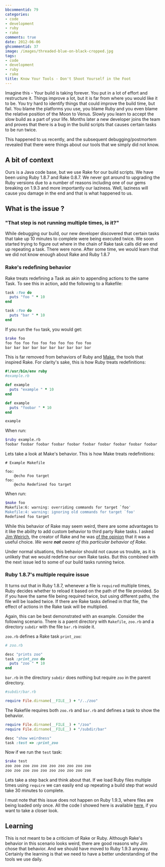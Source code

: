 ```yaml
---
bbcommentid: 79
categories:
- code
- development
- ruby
- rake
comments: true
date: 2012-06-06
ghcommentid: 37
image: /images/threaded-blue-on-black-cropped.jpg
tags:
- code
- development
- ruby
- rake
title: Know Your Tools - Don't Shoot Yourself in the Foot
---
```


Imagine this - Your build is taking forever. You put in a lot of effort and restructure it. Things improve a lot, but it is far from where you would like it to be. You try hard to identify things that could improve the build time, but fail. You blame the platforms you use, you blame Ruby and you even blame the relative position of the Moon to Venus. Slowly you learn to accept the slow build as a part of your life. Months later a new developer joins the team and proves that there is a bug in the build scripts that causes certain tasks to be run twice.

This happened to us recently, and the subsequent debugging/postmortem revealed that there were things about our tools that we simply did not know.

<!--more-->

## A bit of context

Ours is a Java code base, but we use Rake for our build scripts. We have been using Ruby 1.8.7 and Rake 0.8.7. We never got around to upgrading the Ruby versions due to a number of reasons including one of our gems breaking on 1.9.3 and more importantly our laziness. Well, laziness will cause you damage in the end and that is what happened to us.

## What is the issue ?
### "That step is not running multiple times, is it?"
While debugging our build, our new developer discovered that certain tasks that take up 10 minutes to complete were being executed twice. We soon started trying to figure out where in the chain of Rake task calls did we end up repeating a task. There were none. After some time, we would learn that we did not know enough about Rake and Ruby 1.8.7

### Rake's redefining behavior
Rake treats redefining a Task as akin to appending actions to the same Task. To see this in action, add the following to a Rakefile:
```ruby
task :foo do
  puts "foo " * 10
end

task :foo do
  puts "bar " * 10
end
```

If you run the `foo` task, you would get:
```bash
$rake foo
foo foo foo foo foo foo foo foo foo foo
bar bar bar bar bar bar bar bar bar bar
```

This is far removed from behaviors of Ruby and [Make](http://www.gnu.org/software/make/ "Make"), the tools that inspired Rake. For clarity's sake, this is how Ruby treats redefinitions:
```ruby
#!/usr/bin/env ruby
#example.rb

def example
  puts "example " * 10
end

def example
  puts "foobar " * 10
end

example
```

When run:
```bash
$ruby example.rb
foobar foobar foobar foobar foobar foobar foobar foobar foobar foobar
```

Lets take a look at Make's behavior. This is how Make treats redefinitions:
```make
# Example Makefile

foo:
    @echo Foo target
foo:
    @echo Redefined foo target
```

When run:
```bash
$make foo
Makefile:6: warning: overriding commands for target `foo'
Makefile:4: warning: ignoring old commands for target `foo'
Redefined foo target
```


While this behavior of Rake may seem weird, there are some advantages to it like the ability to add custom behavior to third party Rake tasks. I asked [Jim Weirich](https://twitter.com/#!/jimweirich), the creator of Rake and he was [of the opinion](http://www.quora.com/Ruby-programming-language/Why-did-Rake-choose-to-treat-a-re-definition-as-a-multiple-definition-instead-of-an-overwrite) that it was a useful choice. *We were <strong>not</strong> aware of this particular behavior of Rake.*

Under normal situations, this behavior should not cause us trouble, as it is unlikely that we would redefine our own Rake tasks. But this combined with the next issue led to some of our build tasks running twice.

### Ruby 1.8.7's multiple require issue
It turns out that in Ruby 1.8.7, whenever a file is `require`d multiple times, Ruby decides whether to reload it based on the path of the file provided. So if you have the same file being required twice, but using different paths, the file will be loaded twice. If there are Rake tasks defined in that file, the effect of actions in the Rake task will be multiplied.

Again, this can be best demonstrated with an example. Consider the following scenario. There is a paent directory with `Rakefile`, `zoo.rb` and a directory `subdir` with the file `bar.rb` inside it.

`zoo.rb` defines a Rake task `print_zoo`:

```ruby
# zoo.rb

desc "prints zoo"
task :print_zoo do
  puts "zoo " * 10
end
```

`bar.rb` in the directory `subdir` does nothing but require `zoo` in the parent directory.
```ruby
#subdir/bar.rb

require File.dirname(__FILE__) + "/../zoo"
```

The Rakefile requires both `zoo.rb` and `bar.rb` and defines a task to show the behavior.
```ruby
require File.dirname(__FILE__) + "/zoo"
require File.dirname(__FILE__) + "/subdir/bar"

desc "show weirdness"
task :test => :print_zoo
```

Now if we run the `test` task:
```bash
$rake test
zoo zoo zoo zoo zoo zoo zoo zoo zoo zoo
zoo zoo zoo zoo zoo zoo zoo zoo zoo zoo
```

Lets take a step back and think about that. If we load Ruby files multiple times using `require` we can easily end up repeating a build step that would take 30 minutes to complete.

I must note that this issue does not happen on Ruby 1.9.3, where files are being loaded only once. All the code I showed here is available [here](https://github.com/sdqali/rake_sandbox), if you want to take a closer look.

## Learning
This is not meant to be a criticism of Rake or Ruby. Although Rake's behavior in this scenario looks weird, there are good reasons why Jim chose that behavior. And we should have moved to Ruby 1.9.3 anyway.  Certainly the learning is that we need to have a better understanding of the tools we use daily.